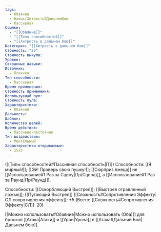 ```yaml
---
tags:
  - Обаяние
  - Навык/ХитростьВДальнемБою
  - Пассивная
Ссылки:
  - "[[Обаяние]]"
  - "[[Типы способностей]]"
  - "[[Хитрость в дальнем бою]]"
Категория: "[[Хитрость в дальнем бою]]"
Стоимость: "25"
Стоимость выкупа: 
Уровни: 
Связанные навыки: 
Источник:
  - Психика
Тип способности:
  - Пассивная
Время применения: 
Стоимость применения: 
Используемый пул: 
Стоимость пула: 
Характеристики:
  - Обаяние
Дальность: 
Шаблон: 
Количество целей: 
Время действия:
  - Пассивно-постоянно
Тип воздействия:
  - Ментальный
Характеристики открываемые:
  - 15x5
---
```

([[Типы способностей#Пассивная способность|П]]) Способности: [[Я мирный!]]; [[Эй! Проверь свою пушку!]]; [[Сюрприз лжеца]] не [[Использование#1 Раз за Сцену|(1р/Сцена)]], а [[Использование#1 Раз за Раунд|(1р/Раунд)]].

Способности: [[Оскорбляющий Выстрел]]; [[Выстрел отравленный ложью]]; [[Пугающий Выстрел]] [[Сложность#Cопротивления Эффекту|СЛ сопротивления эффекту]]: +5 (Всего: [[Сложность#Cопротивления Эффекту|СЛ]]: 20)

[[Можно использовать#Обаяние|Можно использовать (Оба)]] для бросков [[Атака|Атаки]] и [[Урон|Урона]] в [[Атака#Дальний Бой|Дальнем бою]].